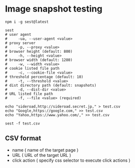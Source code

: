 # Image snapshot testing

```
npm i -g sest@latest

sest
# user agent
#     -ua, --user-agent <value>
# proxy server
#     -p, --proxy <value>
# browser height (default: 800)
#     -h, --height <value>
# browser width (default: 1280)
#     -w, --width <value>
# cookie listed file path
#     -c, --cookie-file <value>
# threshold percentage (default: 10)
#     -t, --threshold <value>
# dist directory path (default: snapshots)
#     -d, --dist-dir <value>
# URL listed file path
#     -f, --file <value> (required)

echo "sideroad,http://sideroad.secret.jp," > test.csv
echo "Google,https://google.com," >> test.csv
echo "Yahoo,https://www.yahoo.com/," >> test.csv

sest -f test.csv
```

## CSV format

* name ( name of the target page )
* URL ( URL of the target URL )
* click action ( specify css selector to execute click actions )
